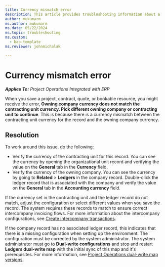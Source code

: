 ```yaml
---
title: Currency mismatch error 
description: This article provides troubleshooting information about a currency mismatch error that occurs when you save specific record types.
author: mukumarm
ms.author: mukumarm
ms.date: 05/22/2024
ms.topic: troubleshooting
ms.custom: 
  - bap-template
ms.reviewer: johnmichalak

---
```


# Currency mismatch error 

_**Applies To:** Project Operations Integrated with ERP_

When you save a project, contract, quote, or bookable resource, you might receive the error, **Owning company currency does not match the contracting unit currency. Pick different owning company or contracting unit to continue**. This is because there is a currency mismatch between the contracting unit currency for the record and the owning company currency.


## Resolution

To work around this issue, do the following:
- Verify the currency of the contracting unit for this record. You can see the currency by opening the organizational unit record and verifying the value on the **General** tab in the **Currency** field.
- Verify the currency of the owning company. You can see the currency by going to **Related** > **Ledgers** in the company record. Double-click the ledger record that is associated with the company and verify the value on the **General** tab in the **Accounting currency** field.

If the currency set in the contracting unit and the ledger record do not match, adjust the configuration or select different values when you save the record. The system requires these records to match to ensure correct intercompany invoicing flows. For more information about the intercompany configurations, see [Create intercompany transactions](../../project-accounting/create-intercompany-transactions.md).

If the company record has no associated ledger record, this indicates that there is a missing configuration when setting up the environment. The configuration must be corrected by the system administrator. The system administrator must go to **Dual-write configurations** and stop and restart **Ledgers dual-write map** with the initial sync of this map and it's prerequisites. For more information, see [Project Operations dual-write map versions](../../environment/resource-dual-write-maps.md).
